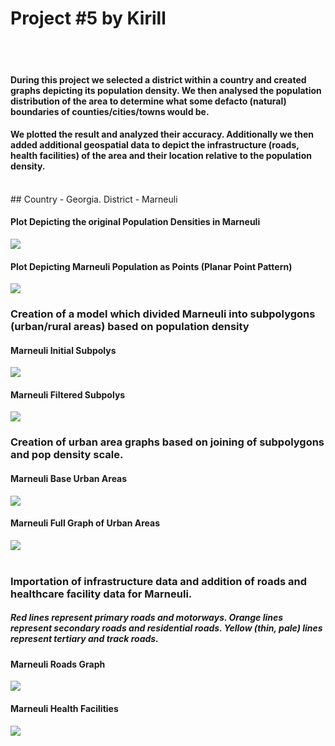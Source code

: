 # Project #5 by Kirill
<br><br>
#### During this project we selected a district within a country and created graphs depicting its population density. We then analysed the population distribution of the area to determine what some defacto (natural) boundaries of counties/cities/towns would be.
#### We plotted the result and analyzed their accuracy. Additionally we then added additional geospatial data to depict the infrastructure (roads, health facilities) of the area and their location relative to the population density.
<br>
## Country - Georgia. District - Marneuli 

#### Plot Depicting the original Population Densities in Marneuli
![](Marneli_base_pop.png)
<br>
#### Plot Depicting Marneuli Population as Points (Planar Point Pattern)
![](Marneuli_ppp.png)
<br>
### Creation of a model which divided Marneuli into subpolygons (urban/rural areas) based on population density<br>
#### Marneuli Initial Subpolys
![](subpolys.png)
<br>
#### Marneuli Filtered Subpolys
![](subpolys_filtered.png)
<br>
### Creation of urban area graphs based on joining of subpolygons and pop density scale.<br>
#### Marneuli Base Urban Areas
![](Marneuli_urban_areas.png)
<br>
#### Marneuli Full Graph of Urban Areas
![](Marneuli_urban_full.png)
<br>
<br>
### Importation of infrastructure data and addition of roads and healthcare facility data for Marneuli.
##### Red lines represent primary roads and motorways. Orange lines represent secondary roads and residential roads. Yellow (thin, pale) lines represent tertiary and track roads.
#### Marneuli Roads Graph
![](Marneuli_roads.png)
<br>
#### Marneuli Health Facilities
![](Marneuli_healthcare.png)
<br>
